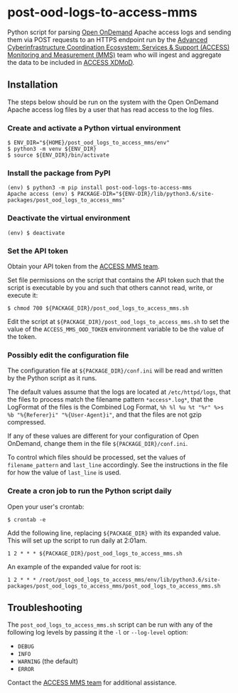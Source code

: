 # post-ood-logs-to-access-mms
Python script for parsing [Open OnDemand](https://openondemand.org/) Apache access logs and sending them via POST requests to an HTTPS endpoint run by the [Advanced Cyberinfrastructure Coordination Ecosystem: Services & Support (ACCESS) Monitoring and Measurement (MMS)](https://metrics.access-ci.org/) team who will ingest and aggregate the data to be included in [ACCESS XDMoD](https://xdmod.access-ci.org/).

## Installation
The steps below should be run on the system with the Open OnDemand Apache access log files by a user that has read access to the log files.

### Create and activate a Python virtual environment
```
$ ENV_DIR="${HOME}/post_ood_logs_to_access_mms/env"
$ python3 -m venv ${ENV_DIR}
$ source ${ENV_DIR}/bin/activate
```

### Install the package from PyPI
```
(env) $ python3 -m pip install post-ood-logs-to-access-mms
Apache access (env) $ PACKAGE-DIR="${ENV-DIR}/lib/python3.6/site-packages/post_ood_logs_to_access_mms"
```

### Deactivate the virtual environment
```
(env) $ deactivate
```

### Set the API token
Obtain your API token from the [ACCESS MMS team](mailto:ccr-xdmod-help@buffalo.edu).

Set file permissions on the script that contains the API token such that the script is executable by you and such that others cannot read, write, or execute it:
```
$ chmod 700 ${PACKAGE_DIR}/post_ood_logs_to_access_mms.sh
```
Edit the script at `${PACKAGE_DIR}/post_ood_logs_to_access_mms.sh` to set the value of the `ACCESS_MMS_OOD_TOKEN` environment variable to be the value of the token.

### Possibly edit the configuration file
The configuration file at `${PACKAGE_DIR}/conf.ini` will be read and written by the Python script as it runs.

The default values assume that the logs are located at `/etc/httpd/logs`, that the files to process match the filename pattern `*access*.log*`, that the LogFormat of the files is the Combined Log Format, `%h %l %u %t "%r" %>s %b "%{Referer}i" "%{User-Agent}i"`, and that the files are not gzip compressed.

If any of these values are different for your configuration of Open OnDemand, change them in the file `${PACKAGE_DIR}/conf.ini`.

To control which files should be processed, set the values of `filename_pattern` and `last_line` accordingly. See the instructions in the file for how the value of `last_line` is used.

### Create a cron job to run the Python script daily
Open your user's crontab:
```
$ crontab -e
```
Add the following line, replacing `${PACKAGE_DIR}` with its expanded value. This will set up the script to run daily at 2:01am.
```
1 2 * * * ${PACKAGE_DIR}/post_ood_logs_to_access_mms.sh
```
An example of the expanded value for root is:
```
1 2 * * * /root/post_ood_logs_to_access_mms/env/lib/python3.6/site-packages/post_ood_logs_to_access_mms/post_ood_logs_to_access_mms.sh
```

## Troubleshooting
The `post_ood_logs_to_access_mms.sh` script can be run with any of the following log levels by passing it the `-l` or `--log-level` option:
* `DEBUG`
* `INFO`
* `WARNING` (the default)
* `ERROR`

Contact the [ACCESS MMS team](mailto:ccr-xdmod-help@buffalo.edu) for additional assistance.
